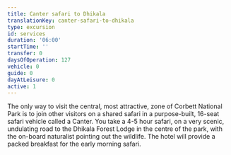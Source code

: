 ```yaml
---
title: Canter safari to Dhikala
translationKey: canter-safari-to-dhikala
type: excursion
id: services
duration: '06:00'
startTime: ''
transfer: 0
daysOfOperation: 127
vehicle: 0
guide: 0
dayAtLeisure: 0
active: 1
---
```

The only way to visit the central, most attractive, zone of Corbett National Park is to join other visitors on a shared safari in a purpose-built, 16-seat safari vehicle called a Canter. You take a 4-5 hour safari, on a very scenic, undulating road to the Dhikala Forest Lodge in the centre of the park, with the on-board naturalist pointing out the wildlife. The hotel will provide a packed breakfast for the early morning safari.